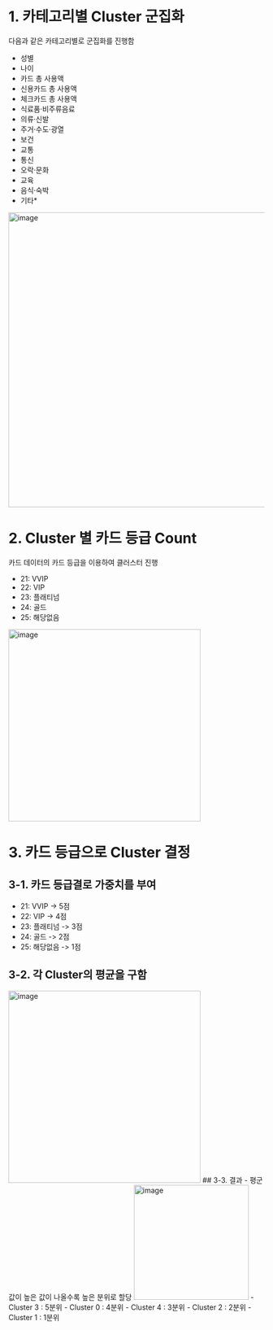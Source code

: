 # 1. 카테고리별 Cluster 군집화
다음과 같은 카테고리별로 군집화를 진행함 
- 성별
- 나이
- 카드 총 사용액
- 신용카드 총 사용액
- 체크카드 총 사용액
- 식료품·비주류음료
- 의류·신발
- 주거·수도·광열
- 보건
- 교통
- 통신
- 오락·문화
- 교육
- 음식·숙박
- 기타*

<img width="580" alt="image" src="https://github.com/user-attachments/assets/adc381cd-fd94-4200-a75c-3529269f8e36">

# 2. Cluster 별 카드 등급 Count
카드 데이터의 카드 등급을 이용하여 클러스터 진행
- 21: VVIP
- 22: VIP
- 23: 플래티넘
- 24: 골드
- 25: 해당없음 

<img width="378" alt="image" src="https://github.com/user-attachments/assets/baaa7ea2-6f43-4423-b449-a67459bce801">

# 3. 카드 등급으로 Cluster 결정

## 3-1. 카드 등급결로 가중치를 부여
- 21: VVIP -> 5점 
- 22: VIP -> 4점
- 23: 플래티넘 -> 3점
- 24: 골드 -> 2점
- 25: 해당없음 -> 1점
## 3-2. 각 Cluster의 평균을 구함
<img width="378" alt="image" src="https://github.com/user-attachments/assets/a221a707-d196-4f04-bdfa-997f9a9a600d">
## 3-3. 결과
- 평군값이 높은 값이 나올수록 높은 분위로 할당 
<img width="226" alt="image" src="https://github.com/user-attachments/assets/85e6b22f-940a-4308-bbfb-462901b07b96">
- Cluster 3 : 5분위
- Cluster 0 : 4분위
- Cluster 4 : 3분위
- Cluster 2 : 2분위
- Cluster 1 : 1분위
